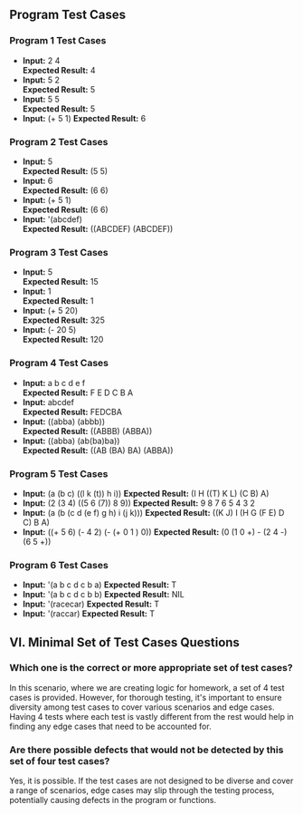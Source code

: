 ## Program Test Cases

### Program 1 Test Cases

- **Input:** 2 4  
  **Expected Result:** 4
- **Input:** 5 2  
  **Expected Result:** 5
- **Input:** 5 5  
  **Expected Result:** 5
- **Input:** (+ 5 1)
  **Expected Result:** 6

### Program 2 Test Cases

- **Input:** 5  
  **Expected Result:** (5 5)
- **Input:** 6  
  **Expected Result:** (6 6)
- **Input:** (+ 5 1)  
  **Expected Result:** (6 6)
- **Input:** '(abcdef)  
  **Expected Result:** ((ABCDEF) (ABCDEF))

### Program 3 Test Cases

- **Input:** 5  
  **Expected Result:** 15
- **Input:** 1  
  **Expected Result:** 1
- **Input:** (+ 5 20)  
  **Expected Result:** 325
- **Input:** (- 20 5)  
  **Expected Result:** 120

### Program 4 Test Cases

- **Input:** a b c d e f  
  **Expected Result:** F E D C B A
- **Input:** abcdef  
  **Expected Result:** FEDCBA
- **Input:** ((abba) (abbb))  
  **Expected Result:** ((ABBB) (ABBA))
- **Input:** ((abba) (ab(ba)ba))  
  **Expected Result:** ((AB (BA) BA) (ABBA))

### Program 5 Test Cases

- **Input:** (a (b c) ((l k (t)) h i))
  **Expected Result:** (I H ((T) K L) (C B) A)
- **Input:** (2 (3 4) ((5 6 (7)) 8 9))
  **Expected Result:** 9 8 7 6 5 4 3 2
- **Input:** (a (b (c d (e f) g h) i (j k)))
  **Expected Result:** ((K J) I (H G (F E) D C) B A)
- **Input:** ((+ 5 6) (- 4 2) (- (+ 0 1 ) 0))
  **Expected Result:** (0 (1 0 +) - (2 4 -) (6 5 +))

### Program 6 Test Cases

- **Input:** '(a b c d c b a)
  **Expected Result:** T
- **Input:** '(a b c d c b b)
  **Expected Result:** NIL
- **Input:** '(racecar)
  **Expected Result:** T
- **Input:** '(raccar)
  **Expected Result:** T

## VI. Minimal Set of Test Cases Questions

### Which one is the correct or more appropriate set of test cases?

In this scenario, where we are creating logic for homework, a set of 4 test cases is provided. However, for thorough testing, it's important to ensure diversity among test cases to cover various scenarios and edge cases. Having 4 tests where each test is vastly different from the rest would help in finding any edge cases that need to be accounted for.

### Are there possible defects that would not be detected by this set of four test cases?

Yes, it is possible. If the test cases are not designed to be diverse and cover a range of scenarios, edge cases may slip through the testing process, potentially causing defects in the program or functions.
